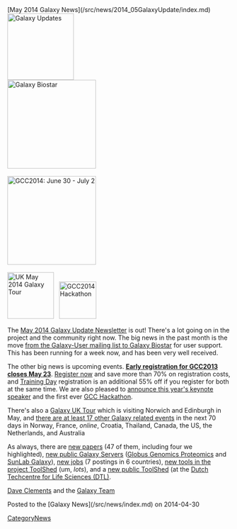 <div class='newsItemHeader'>[May 2014 Galaxy News](/src/news/2014_05GalaxyUpdate/index.md)</div>

<div class='left'>
<a href='/src/GalaxyUpdates/2014_05/index.md'><img src="/src/images/Logos/GalaxyUpdate200.png" alt="Galaxy Updates" width=150 /></a></div>
<div class='right'>
<a href='/src/GalaxyUpdates/2014_05/index.md#galaxy-biostar'><img src="/src/images/Logos/GalaxyBiostar.png" alt="Galaxy Biostar" width="200" /></a><br /><br />
<a href='/src/GalaxyUpdates/2014_05/index.md#early-registration-closes-may-23'><img src="/src/images/Logos/GCC2014LogoWide200.png" alt="GCC2014: June 30 - July 2" width="200" /></a><br /><br />
<a href='/src/GalaxyUpdates/2014_05/index.md#uk-may-2014-galaxy-tour'><img src="/src/images/Logos/UKMay2014Tour.png" alt="UK May 2014 Galaxy Tour" width="105px" /></a> &nbsp;
<a href='/src/GalaxyUpdates/2014_05/index.md#galaxy-hackathon-at-gcc2014'><img src="/src/images/Logos/GCC2014HackLogoSquare.png" alt="GCC2014 Hackathon" width="84" /></a> 
</div>

The [May 2014 Galaxy Update Newsletter](/src/GalaxyUpdates/2014_05/index.md) is out!  There's a lot going on in the project and the community right now.  The big news in the past month is the move [from the Galaxy-User mailing list to Galaxy Biostar](/src/GalaxyUpdates/2014_05/index.md#galaxy-biostar) for user support.  This has been running for a week now, and has been very well received.  

The other big news is upcoming events.  **[Early registration for GCC2013 closes May 23](/src/GalaxyUpdates/2014_05/index.md#gcc2014-june-30---july-2-baltimore)**.  [Register now](/src/events/GCC2014/Register/index.md) and save more than 70% on registration costs, and [Training Day](/src/events/GCC2014/TrainingDay/index.md) registration is an additional 55% off if you register for both at the same time.  We are also pleased to [announce this year's keynote speaker](/src/GalaxyUpdates/2014_05/index.md#keynote-speaker-steven-salzberg) and the first ever [GCC Hackathon](/src/GalaxyUpdates/2014_05/index.md#galaxy-hackathon-at-gcc2014).  

There's also a [Galaxy UK Tour](/src/GalaxyUpdates/2014_05/index.md#uk-may-2014-galaxy-tour) which is visiting Norwich and Edinburgh in May, and [there are at least 17 other Galaxy related events](/src/GalaxyUpdates/2014_05/index.md#other-events) in the next 70 days in Norway, France, *online*, Croatia, Thailand, Canada, the US, the Netherlands, and Australia

As always, there are [new papers](/src/GalaxyUpdates/2014_05/index.md#new-papers) (47 of them, including four we highlighted), [new public Galaxy Servers](/src/GalaxyUpdates/2014_05/index.md#new-public-servers) ([Globus Genomics Proteomics](/src/GalaxyUpdates/2014_05/index.md#globus-genomics-proteomics) and [SunLab Galaxy](/src/GalaxyUpdates/2014_05/index.md#sunlab)), [new jobs](/src/GalaxyUpdates/2014_05/index.md#whos-hiring) (7 postings in 6 countries), [new tools in the project ToolShed](/src/GalaxyUpdates/2014_05/index.md#galaxy_project_toolshed_new_repositories) (um, *lots*), and a [new public ToolShed](/src/GalaxyUpdates/2014_05/index.md#new-public-tool-sheds) (at the [Dutch Techcentre for Life Sciences (DTL)](http://www.dtls.nl/dtl/).

[Dave Clements](/src/DaveClements/index.md) and the [Galaxy Team](/src/GalaxyTeam/index.md)

<div class='newsItemFooter'>Posted to the [Galaxy News](/src/news/index.md) on 2014-04-30</div>

[CategoryNews](/src/CategoryNews/index.md)
